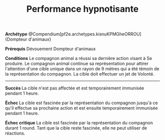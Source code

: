 ﻿---
# ATTENTION : Ne modifiez pas ce fichier
# Ce fichier est généré automatiquement par un script d'après les données du module Foundry VTT officiel et de sa traduction
title: Performance hypnotisante
titleEn: Mesmerizing Performance
id: CrUPaPlsxy2bswaT
group: actions
---
<p><strong>Archétype</strong> @Compendium[pf2e.archetypes.kisnuKPMGheORROU]{Dompteur d'animaux}</p><p><strong>Prérequis</strong> Dévouement Dompteur d'animaux</p><p><strong>Conditions</strong> Le compagnon animal a réussi sa dernière action visant à Se produire. Le compagnon animal continue sa représentation pour attirer l'attention d'une cible unique dans un rayon de 9 mètres qui a été témoin de la représentation du compagnon. La cible doit effectuer un jet de Volonté.</p><hr><p><strong>Succès </strong>La cible n'est pas affectée et est temporairement immunisée pendant 1 heure.</p><p><strong>Échec </strong>La cible est fascinée par la représentation du compagnon jusqu'à ce qu'il effectue sa prochaine action et est ensuite temporairement immunisée pendant 1 heure.</p><p><strong>Échec critique </strong>La cible est fascinée par la représentation du compagnon durant 1 round. Tant que la cible reste fascinée, elle ne peut utiliser de réactions.</p>
